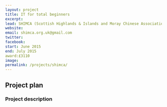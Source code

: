 ```yaml
---
layout: project
title: IT for total beginners
excerpt: 
lead: SHIMCA (Scottish Highlands & Islands and Moray Chinese Association)
website: 
email: shimca.org.uk@gmail.com 
twitter: 
facebook: 
start: June 2015
end: July 2015
award:£3110 
image:
permalink: /projects/shimca/ 
---
```


## Project plan

### Project description
